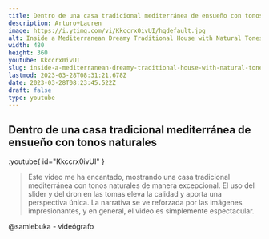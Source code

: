 ```yaml
---
title: Dentro de una casa tradicional mediterránea de ensueño con tonos naturales
description: Arturo+Lauren
image: https://i.ytimg.com/vi/Kkccrx0ivUI/hqdefault.jpg
alt: Inside a Mediterranean Dreamy Traditional House with Natural Tones
width: 480
height: 360
youtube: Kkccrx0ivUI
slug: inside-a-mediterranean-dreamy-traditional-house-with-natural-tones
lastmod: 2023-03-28T08:31:21.678Z
date: 2023-03-28T08:23:45.522Z
draft: false
type: youtube
---
```


## Dentro de una casa tradicional mediterránea de ensueño con tonos naturales

:youtube{ id="Kkccrx0ivUI" }

> Este video me ha encantado, mostrando una casa tradicional mediterránea con tonos naturales de manera excepcional. El uso del slider y del dron en las tomas eleva la calidad y aporta una perspectiva única. La narrativa se ve reforzada por las imágenes impresionantes, y en general, el video es simplemente espectacular.

@samiebuka - videógrafo